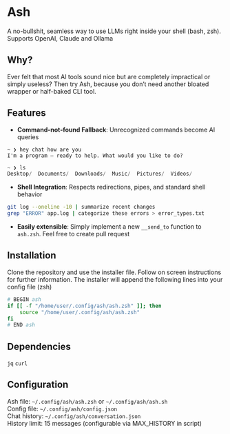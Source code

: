 # Ash
A no-bullshit, seamless way to use LLMs right inside your shell (bash, zsh). Supports OpenAI, Claude and Ollama

## Why?

Ever felt that most AI tools sound nice but are completely impractical or simply useless? Then try Ash, because you don’t need another bloated wrapper or half-baked CLI tool.

## Features

- **Command-not-found Fallback**: Unrecognized commands become AI queries

```
~ ❯ hey chat how are you
I'm a program — ready to help. What would you like to do?
```
```python
~ ❯ ls
Desktop/  Documents/  Downloads/  Music/  Pictures/  Videos/
```

- **Shell Integration**: Respects redirections, pipes, and standard shell behavior

```sh
git log --oneline -10 | summarize recent changes
grep "ERROR" app.log | categorize these errors > error_types.txt
```

- **Easily extensible**: Simply implement a new `__send_to` function to `ash.zsh`. Feel free to create pull request

## Installation
Clone the repository and use the installer file. Follow on screen instructions for further information. The installer will append the following lines into your config file (zsh)
```zsh
# BEGIN ash
if [[ -f "/home/user/.config/ash/ash.zsh" ]]; then
    source "/home/user/.config/ash/ash.zsh"
fi
# END ash
```

## Dependencies
`jq`
`curl`

## Configuration
Ash file: `~/.config/ash/ash.zsh` or `~/.config/ash/ash.sh`<br>
Config file: `~/.config/ash/config.json`<br>
Chat history: `~/.config/ash/conversation.json`<br>
History limit: 15 messages (configurable via MAX_HISTORY in script)<br>
